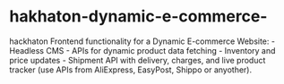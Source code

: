 # hakhaton-dynamic-e-commerce-
 hackhaton  Frontend functionality for a Dynamic E-commerce Website:  - Headless CMS - APIs for dynamic product data fetching - Inventory and price updates - Shipment API with delivery, charges, and live product tracker (use APIs from AliExpress, EasyPost, Shippo or anyother).
